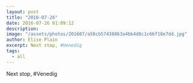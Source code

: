 ```yaml
---
layout: post
title: "2016-07-26"
date: 2016-07-26 01:09:12
description: 
image: "/assets/photos/201607/a58cb57438863a4bb4d8c1c66f18e7dd.jpg"
author: Elise Plain
excerpt: Next stop, #Venedig
tags: 
  - all
---
```


Next stop, #Venedig
<p></p>
